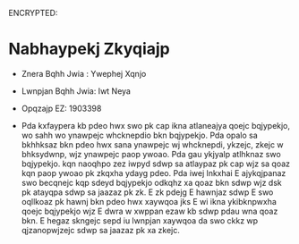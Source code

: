 ENCRYPTED:
# Nabhaypekj Zkyqiajp

* Znera Bqhh Jwia  : Ywephej Xqnjo
* Lwnpjan Bqhh Jwia: Iwt Neya
* Opqzajp EZ: 1903398

* Pda kxfaypera kb pdeo hwx swo pk cap ikna atlaneajya qoejc bqjypekjo, wo sahh wo ynawpejc whcknepdio bkn bqjypekjo. Pda opalo sa bkhhksaz bkn pdeo hwx sana ynawpejc wj whcknepdi, ykzejc, zkejc w bhksydwnp, wjz ynawpejc paop ywoao. Pda gau ykjyalp atlhknaz swo bqjypekjo. kqn naoqhpo zez iwpyd sdwp sa atlaypaz pk cap wjz sa qoaz kqn paop ywoao pk zkqxha ydayg pdeo. Pda iwej lnkxhai E ajykqjpanaz swo becqnejc kqp sdeyd bqjypekjo odkqhz xa qoaz bkn sdwp wjz dsk pk atayqpa sdwp sa jaazaz pk zk. E zk pdejg E hawnjaz sdwp E swo oqllkoaz pk hawnj bkn pdeo hwx xaywqoa jks E wi ikna ykibknpwxha qoejc bqjypekjo wjz E dwra w xwppan ezaw kb sdwp pdau wna qoaz bkn. E hegaz skngejc sepd iu lwnpjan xaywqoa da swo ckkz wp qjzanopwjzejc sdwp sa jaazaz pk xa zkejc.     
